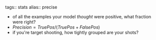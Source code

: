 tags:: stats
alias:: precise

- of all the examples your model _thought_ were positive, what fraction were right?
- $Precision = TruePos / (TruePos + FalsePos)$
- if you're target shooting, how tightly grouped are your shots?
